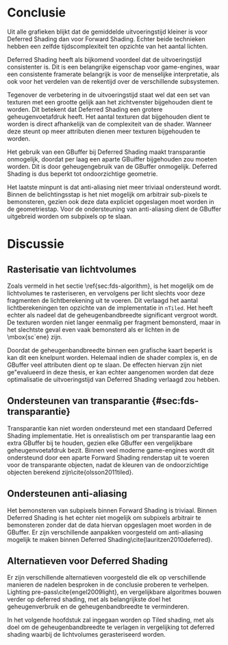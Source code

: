 # Conclusie

Uit alle grafieken blijkt dat de gemiddelde uitvoeringstijd kleiner is voor 
Deferred Shading dan voor Forward Shading. Echter beide technieken hebben een
zelfde tijdscomplexiteit ten opzichte van het aantal lichten. 

Deferred Shading heeft als bijkomend voordeel dat de uitvoeringstijd consistenter
is. Dit is een belangrijke eigenschap voor game-engines, waar een consistente
framerate belangrijk is voor de menselijke interpretatie, als ook voor het 
verdelen van de rekentijd over de verschillende subsystemen.

Tegenover de verbetering in de uitvoeringstijd staat wel dat een set van texturen
met een grootte gelijk aan het zichtvenster bijgehouden dient te worden. Dit betekent
dat Deferred Shading een grotere geheugenvoetafdruk heeft. Het aantal texturen
dat bijgehouden dient te worden is direct afhankelijk van de complexiteit
van de shader. Wanneer deze steunt op meer attributen dienen meer texturen
bijgehouden te worden.

Het gebruik van een GBuffer bij Deferred Shading maakt transparantie
onmogelijk, doordat per laag een aparte GBuiffer bijgehouden zou moeten worden.
Dit is door geheugengebruik van de GBuffer onmogelijk.
Deferred Shading is dus beperkt tot ondoorzichtige geometrie.

Het laatste minpunt is dat anti-aliasing niet meer triviaal ondersteund wordt.
Binnen de belichtingsstap is het niet mogelijk om arbitrair sub-pixels te bemonsteren, gezien
ook deze data expliciet opgeslagen moet worden in de geometriestap. Voor de ondersteuning
van anti-aliasing dient de GBuffer uitgebreid worden om subpixels op te slaan.


# Discussie

## Rasterisatie van lichtvolumes

Zoals vermeld in het sectie \ref{sec:fds-algorithm}, is het mogelijk om de 
lichtvolumes te rasteriseren, en vervolgens per licht slechts voor deze 
fragmenten de lichtberekening uit te voeren. Dit verlaagd het aantal
lichtberekeningen ten opzichte van de implementatie in `nTiled`. 
Het heeft echter als nadeel dat de geheugenbandbreedte significant vergroot wordt.
De texturen worden niet langer eenmalig per fragment bemonsterd, maar 
in het slechtste geval even vaak bemonsterd als er lichten in de \mbox{sc\`ene} zijn.

Doordat de geheugenbandbreedte binnen een grafische kaart beperkt is kan dit 
een knelpunt worden. Helemaal indien de shader complex is, en de GBuffer 
veel attributen dient op te slaan.
De effecten hiervan zijn niet ge\"evalueerd in deze thesis, er kan echter
aangenomen worden dat deze optimalisatie de uitvoeringstijd van Deferred Shading verlaagd zou hebben.

## Ondersteunen van transparantie {#sec:fds-transparantie}

Transparantie kan niet worden ondersteund met een standaard Deferred Shading
implementatie. Het is onrealistisch om per transparantie laag een extra 
GBuffer bij te houden, gezien elke GBuffer een vergelijkbare geheugenvoetafdruk
bezit. Binnen veel moderne game-engines wordt dit ondersteund door een aparte 
Forward Shading renderstap uit te voeren voor de transparante objecten, nadat
de kleuren van de ondoorzichtige objecten berekend zijn\cite{olsson2011tiled}.

## Ondersteunen anti-aliasing

Het bemonsteren van subpixels binnen Forward Shading is triviaal. 
Binnen Deferred Shading is het echter niet mogelijk om subpixels arbitrair te bemonsteren
zonder dat de data hiervan opgeslagen moet worden in de GBuffer. 
Er zijn verschillende aanpakken voorgesteld om anti-aliasing mogelijk te maken
binnen Deferred Shading\cite{lauritzen2010deferred}.

## Alternatieven voor Deferred Shading

Er zijn verschillende alternatieven voorgesteld die elk op verschillende 
manieren de nadelen besproken in de conclusie proberen te verhelpen.
Lighting pre-pass\cite{engel2009light}, en vergelijkbare algoritmes
bouwen verder op deferred shading, met als belangrijkste doel het 
geheugenverbruik en de geheugenbandbreedte te verminderen.

In het volgende hoofdstuk zal ingegaan worden op Tiled shading, met als doel
om de geheugenbandbreedte te verlagen in vergelijking tot deferred shading 
waarbij de lichtvolumes gerasteriseerd worden.

